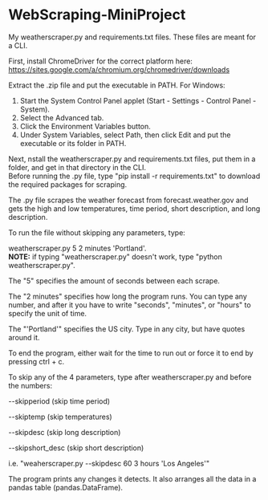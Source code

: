 # WebScraping-MiniProject
My weatherscraper.py and requirements.txt files. These files are meant for a CLI.

First, install ChromeDriver for the correct platform here: https://sites.google.com/a/chromium.org/chromedriver/downloads

Extract the .zip file and put the executable in PATH. For Windows:

1. Start the System Control Panel applet (Start - Settings - Control Panel - System).  
2. Select the Advanced tab.  
3. Click the Environment Variables button.  
4. Under System Variables, select Path, then click Edit and put the executable or its folder in PATH.  

Next, nstall the weatherscraper.py and requirements.txt files, put them in a folder, and get in that directory in the CLI.  
Before running the .py file, type "pip install -r requirements.txt" to download the required packages for scraping.

The .py file scrapes the weather forecast from forecast.weather.gov and gets the high and low temperatures, time period, short description, and long description.

To run the file without skipping any parameters, type: 

  weatherscraper.py 5 2 minutes 'Portland'.  
  <b>NOTE:</b> if typing "weatherscraper.py" doesn't work, type "python weatherscraper.py".
  
  The "5" specifies the amount of seconds between each scrape.
  
  The "2 minutes" specifies how long the program runs. You can type any number, and after it you have to write "seconds",       "minutes", or "hours" to specify the unit of time.
  
  The "'Portland'" specifies the US city. Type in any city, but have quotes around it.
  
To end the program, either wait for the time to run out or force it to end by pressing ctrl + c.

To skip any of the 4 parameters, type after weatherscraper.py and before the numbers:

  --skipperiod (skip time period)
  
  --skiptemp (skip temperatures)
  
  --skipdesc (skip long description)
  
  --skipshort_desc (skip short description)
  
  i.e. "weaherscraper.py --skipdesc 60 3 hours 'Los Angeles'"

The program prints any changes it detects. It also arranges all the data in a pandas table (pandas.DataFrame).
